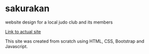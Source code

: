 # sakurakan
website design for a local judo club and its members

[Link to actual site](https://competent-shockley-5fecf4.netlify.app/index.html)

This site was created from scratch using HTML, CSS, Bootstrap and Javascript.

